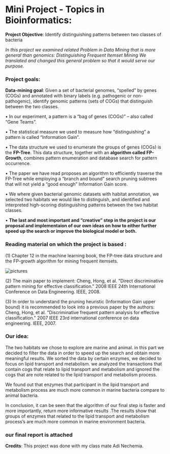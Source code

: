 # Mini Project - Topics in Bioinformatics:

**Project Objective**: Identify distinguishing patterns between two classes of bacteria

*In this project we examined related Problem in Data Mining that is more general than genomics: Distinguishing Frequent Itemset Mining
We translated and changed this general problem so that it would serve our purpose.*

### Project goals:

**Data-mining goal**: Given a set of bacterial genomes, “spelled” by genes (COGs) and annotated with binary
labels (e.g. pathogenic or non-pathogenic), identify genomic patterns (sets of COGs) that distinguish between
the two classes.

• In our experiment, a pattern is a “bag of genes (COGs)” – also called “Gene Teams”.

• The statistical measure we used to measure how “distinguishing” a pattern is called “Information
Gain”.

• The data structure we used to enumerate the groups of genes (COGs) is the **FP-Tree**. This data
structure, together with an **algorithm called FP-Growth**, combines pattern enumeration and database search
for pattern occurrence.

• The paper we have read proposes an algorithm to efficiently traverse the FP-Tree while employing a “branch
and bound” search pruning subtrees that will not yield a “good enough” Information Gain score.

• We where given bacterial genomic datasets with habitat annotation, we selected two habitats we would like to
distinguish, and identified and interpreted high-scoring distinguishing patterns between the two habitat classes.

• **The last and most important and “creative” step in the project is our proposal and implementaion of our own ideas on how
to either further speed up the search or improve the biological model or both.**


### Reading material on which the project is based :
(1) Chapter 12 in the machine learning book, the FP-tree data structure and the FP-growth
algorithm for mining frequent itemsets.

![pictures](https://images-na.ssl-images-amazon.com/images/I/41VTWhdpIlL._SX397_BO1,204,203,200_.jpg)

(2) The main paper to implement:
Cheng, Hong, et al. "Direct discriminative pattern mining for effective classification." 2008
IEEE 24th International Conference on Data Engineering. IEEE, 2008.

(3) In order to understand the pruning heuristic (Information Gain upper bound) it is
recommended to look into a previous paper by the authors:
Cheng, Hong, et al. "Discriminative frequent pattern analysis for effective classification." 2007
IEEE 23rd international conference on data engineering. IEEE, 2007.

### Our idea:
The two habitats we chose to explore are marine and animal.
in this part we decided to filter the data in order to speed up the search and obtain more meaningful results. 
We sorted the data by certain enzymes, we decided to focus on lipid transport and metabolism. we analyzed the transactions that contain cogs that relate to lipid transport and metabolism and ignored the cogs that are note related to the lipid transport and metabolism process. 

We found out that enzymes that participant in the lipid transport and metabolism process are much more common in marine bacteria compare to animal bacteria.  

In conclusion, it can be seen that the algorithm of our final step is faster and more importantly, return more informative results .The results show that groups of enzymes that related to the lipid transport and metabolism process’s are much more common in marine environment bacteria. 

### our final report is attached 

**Credits**:
This project was done with my class mate Adi Nechemia.





